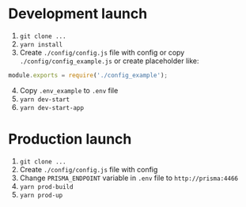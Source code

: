 # Development launch
1. `git clone ...`
2. `yarn install`
3. Create `./config/config.js` file with config or copy `./config/config_example.js` or create placeholder like:
```js
module.exports = require('./config_example');
```
4. Copy `.env_example` to `.env` file 
5. `yarn dev-start`
6. `yarn dev-start-app`

# Production launch
1. `git clone ...`
2. Create `./config/config.js` file with config
3. Change `PRISMA_ENDPOINT` variable in `.env` file to `http://prisma:4466`
4. `yarn prod-build`
5. `yarn prod-up`
